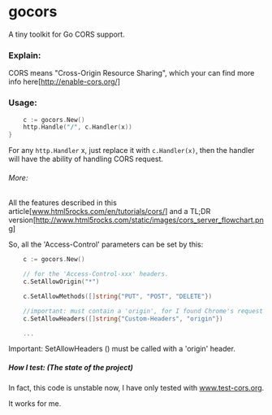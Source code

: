 gocors
======

A tiny toolkit for Go CORS support.

### Explain:

CORS means "Cross-Origin Resource Sharing", which your can find more info here[http://enable-cors.org/]

### Usage:

```go 
	c := gocors.New()
	http.Handle("/", c.Handler(x))
}
```

For any `http.Handler` x, just replace it with `c.Handler(x)`, then the handler will have the ability of handling CORS request.

###### More:

All the features described in this article[www.html5rocks.com/en/tutorials/cors/] and a TL;DR version[http://www.html5rocks.com/static/images/cors_server_flowchart.png]

So, all the 'Access-Control' parameters can be set by this:

```go
	c := gocors.New()

	// for the 'Access-Control-xxx' headers.
	c.SetAllowOrigin("*")

	c.SetAllowMethods([]string{"PUT", "POST", "DELETE"})

	//important: must contain a 'origin', for I found Chrome's request contains this header.
	c.SetAllowHeaders([]string{"Custom-Headers", "origin"})

	...
```

Important: SetAllowHeaders () must be called with a 'origin' header.

##### How I test: (The state of the project)

In fact, this code is unstable now, I have only tested with www.test-cors.org.

It works for me.
